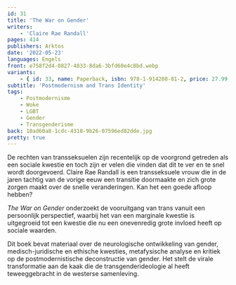 ```yaml
---
id: 31
title: 'The War on Gender'
writers:
    - 'Claire Rae Randall'
pages: 414
publishers: Arktos
date: '2022-05-23'
languages: Engels
front: e758f2d4-0827-4833-8da6-3bfd60e4c8bd.webp
variants:
    - { id: 33, name: Paperback, isbn: 978-1-914208-81-2, price: 27.99, out_of_stock: 1 }
subtitle: 'Postmodernism and Trans Identity'
tags:
    - Postmodernisme
    - Woke
    - LGBT
    - Gender
    - Transgenderisme
back: 10ad60a8-1cdc-4318-9b26-07596ed82dde.jpg
pretty: true
---
```


De rechten van transseksuelen zijn recentelijk op de voorgrond getreden als een sociale kwestie en toch zijn er velen die vinden dat dit te ver en te snel wordt doorgevoerd. Claire Rae Randall is een transseksuele vrouw die in de jaren tachtig van de vorige eeuw een transitie doormaakte en zich grote zorgen maakt over de snelle veranderingen. Kan het een goede afloop hebben?

*The War on Gender* onderzoekt de vooruitgang van trans vanuit een persoonlijk perspectief, waarbij het van een marginale kwestie is uitgegroeid tot een kwestie die nu een onevenredig grote invloed heeft op sociale waarden.

Dit boek bevat materiaal over de neurologische ontwikkeling van gender, medisch-juridische en ethische kwesties, metafysische analyse en kritiek op de postmodernistische deconstructie van gender. Het stelt de virale transformatie aan de kaak die de transgenderideologie al heeft teweeggebracht in de westerse samenleving.
